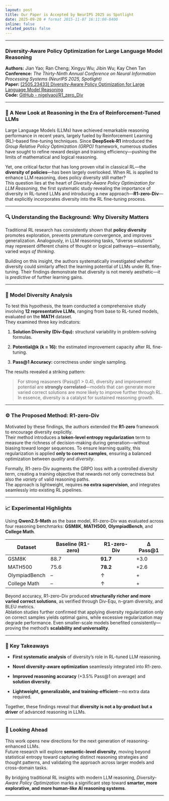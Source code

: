 ```yaml
---
layout: post
title: Our Paper is Accepted by NeurIPS 2025 as Spotlight
date: 2025-09-20 # format 2015-11-07 16:11:00-0400
inline: false
related_posts: false
---
```




---

### Diversity-Aware Policy Optimization for Large Language Model Reasoning

**Authors:** Jian Yao; Ran Cheng; Xingyu Wu; Jibin Wu; Kay Chen Tan  
**Conference:** *The Thirty-Ninth Annual Conference on Neural Information Processing Systems (NeurIPS 2025, Spotlight)*  
**Paper:** [[2505.23433] Diversity-Aware Policy Optimization for Large Language Model Reasoning](https://arxiv.org/abs/2505.23433)  
**Code:** [GitHub - nigelyaoj/R1_zero_Div](https://github.com/nigelyaoj/R1_zero_Div)

---

### 🌟 A New Look at Reasoning in the Era of Reinforcement-Tuned LLMs

Large Language Models (LLMs) have achieved remarkable reasoning performance in recent years, largely fueled by Reinforcement Learning (RL)–based fine-tuning techniques. Since **DeepSeek-R1** introduced the *Group Relative Policy Optimization (GRPO)* framework, numerous studies have sought to refine reward design and training efficiency—pushing the limits of mathematical and logical reasoning.

Yet, one critical factor that has long proven vital in classical RL—the **diversity of policies**—has been largely overlooked. When RL is applied to enhance LLM reasoning, does policy diversity still matter?  
This question lies at the heart of *Diversity-Aware Policy Optimization for LLM Reasoning*, the first systematic study revealing the importance of diversity in RL-tuned LLMs and introducing a new approach—**R1-zero-Div**—that explicitly incorporates diversity into the RL fine-tuning process.

---

### 🔍 Understanding the Background: Why Diversity Matters

Traditional RL research has consistently shown that **policy diversity** promotes exploration, prevents premature convergence, and improves generalization. Analogously, in LLM reasoning tasks, “diverse solutions” may represent different chains of thought or logical pathways—essentially, varied *ways of thinking*.

Building on this insight, the authors systematically investigated whether diversity could similarly affect the learning potential of LLMs under RL fine-tuning. Their findings demonstrate that diversity is not merely aesthetic—it is *predictive* of further learning gains.

---

### 🧪 Model Diversity Analysis

To test this hypothesis, the team conducted a comprehensive study involving **12 representative LLMs**, ranging from base to RL-tuned models, evaluated on the **MATH** dataset.  
They examined three key indicators:

1. **Solution Diversity (Div-Equ):** structural variability in problem-solving formulas.

2. **Potential@k (k = 16):** the estimated improvement capacity after RL fine-tuning.

3. **Pass@1 Accuracy:** correctness under single sampling.

The results revealed a striking pattern:

> For strong reasoners (Pass@1 > 0.4), diversity and improvement potential are **strongly correlated**—models that can generate more varied correct solutions are more likely to improve further through RL.  
> In essence, diversity is a catalyst for sustained reasoning growth.

---

### ⚙️ The Proposed Method: R1-zero-Div

Motivated by these findings, the authors extended the **R1-zero** framework to encourage diversity explicitly.  
Their method introduces a **token-level entropy regularization** term to measure the richness of decision-making during generation—without biasing toward longer sequences. To ensure learning quality, this regularization is applied **only to correct samples**, ensuring a balanced optimization between *quality* and *diversity*.

Formally, R1-zero-Div augments the GRPO loss with a controlled diversity term, creating a training objective that rewards not only correctness but also the *variety* of valid reasoning paths.  
The approach is lightweight, requires **no extra supervision**, and integrates seamlessly into existing RL pipelines.

---

### 📈 Experimental Highlights

Using **Qwen2.5-Math** as the base model, R1-zero-Div was evaluated across four reasoning benchmarks: **GSM8K**, **MATH500**, **OlympiadBench**, and **College Math**.

| Dataset       | Baseline (R1-zero) | R1-zero-Div | Δ Pass@1 |
| ------------- | ------------------ | ----------- | -------- |
| GSM8K         | 88.7               | **91.7**    | +3.0     |
| MATH500       | 75.6               | **78.2**    | +2.6     |
| OlympiadBench | –                  | ↑           | +        |
| College Math  | –                  | ↑           | +        |

Beyond accuracy, R1-zero-Div produced **structurally richer and more varied correct solutions**, as verified through Div-Equ, n-gram diversity, and BLEU metrics.  
Ablation studies further confirmed that applying diversity regularization only on correct samples yields optimal gains, while excessive regularization may degrade performance. Even smaller-scale models benefited consistently—proving the method’s **scalability and universality**.

---

### 🧩 Key Takeaways

- **First systematic analysis** of diversity’s role in RL-tuned LLM reasoning.

- **Novel diversity-aware optimization** seamlessly integrated into R1-zero.

- **Improved reasoning accuracy** (+3.5% Pass@1 on average) and **solution diversity**.

- **Lightweight, generalizable, and training-efficient**—no extra data required.

Together, these findings reveal that **diversity is not a by-product but a driver** of advanced reasoning in LLMs.

---

### 🚀 Looking Ahead

This work opens new directions for the next generation of reasoning-enhanced LLMs.  
Future research will explore **semantic-level diversity**, moving beyond statistical entropy toward capturing distinct reasoning strategies and thought patterns, and validating the approach across larger models and cross-domain tasks.

By bridging traditional RL insights with modern LLM reasoning, *Diversity-Aware Policy Optimization* marks a significant step toward **smarter, more explorative, and more human-like AI reasoning systems**.

---




